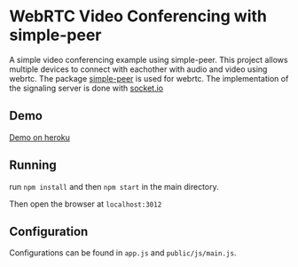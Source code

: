 # WebRTC Video Conferencing with simple-peer

A simple video conferencing example using simple-peer.
This project allows multiple devices to connect with eachother with audio and video using webrtc.
The package [simple-peer](https://github.com/feross/simple-peer) is used for webrtc.
The implementation of the signaling server is done with [socket.io](https://socket.io/)

## Demo
[Demo on heroku](https://dirvann-webrtc-video.herokuapp.com/)

## Running

run `npm install` and then `npm start` in the main directory.

Then open the browser at `localhost:3012`


## Configuration

Configurations can be found in `app.js` and `public/js/main.js`.

